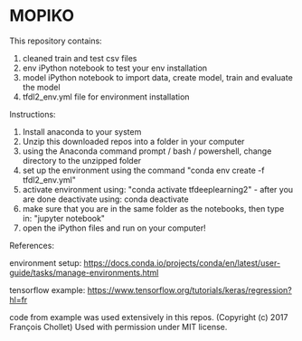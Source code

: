 # MOPIKO
This repository contains: 
1. cleaned train and test csv files 
2. env iPython notebook to test your env installation
3. model iPython notebook to import data, create model, train and evaluate the model 
4. tfdl2_env.yml file for environment installation 

Instructions: 
1. Install anaconda to your system 
2. Unzip this downloaded repos into a folder in your computer
3. using the Anaconda command prompt / bash / powershell, change directory to the unzipped folder
4. set up the environment using the command "conda env create -f tfdl2_env.yml" 
5. activate environment using: "conda activate tfdeeplearning2" - after you are done deactivate using: conda deactivate
6. make sure that you are in the same folder as the notebooks, then type in: "jupyter notebook"
7. open the iPython files and run on your computer! 

References: 

environment setup: https://docs.conda.io/projects/conda/en/latest/user-guide/tasks/manage-environments.html

tensorflow example: https://www.tensorflow.org/tutorials/keras/regression?hl=fr 

code from example was used extensively in this repos. (Copyright (c) 2017 François Chollet) Used with permission under MIT license. 

